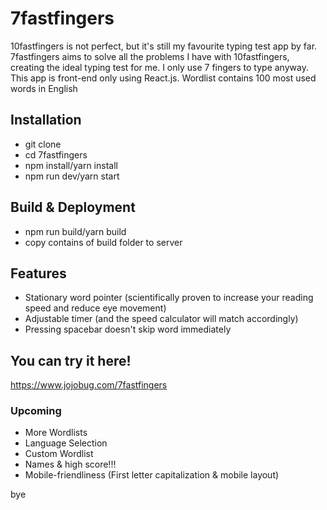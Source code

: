 # 7fastfingers
10fastfingers is not perfect, but it's still my favourite typing test app by far. 7fastfingers aims to solve all the problems I have with 10fastfingers, creating the ideal typing test for me. I only use 7 fingers to type anyway. This app is front-end only using React.js. Wordlist contains 100 most used words in English

## Installation
* git clone
* cd 7fastfingers
* npm install/yarn install
* npm run dev/yarn start

## Build & Deployment
* npm run build/yarn build
* copy contains of build folder to server

## Features
* Stationary word pointer (scientifically proven to increase your reading speed and reduce eye movement)
* Adjustable timer (and the speed calculator will match accordingly)
* Pressing spacebar doesn't skip word immediately

## You can try it here!
https://www.jojobug.com/7fastfingers

### Upcoming
* More Wordlists
* Language Selection
* Custom Wordlist
* Names & high score!!!
* Mobile-friendliness (First letter capitalization & mobile layout)

bye

